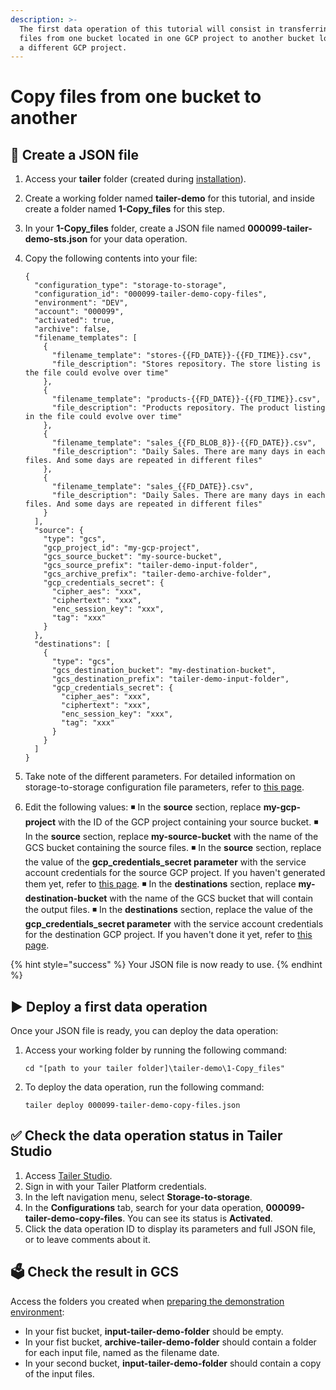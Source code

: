 ```yaml
---
description: >-
  The first data operation of this tutorial will consist in transferring the
  files from one bucket located in one GCP project to another bucket located in
  a different GCP project.
---
```


# Copy files from one bucket to another

## 📄 Create a JSON file

1. Access your **tailer** folder \(created during [installation](../getting-started/install-tailer-sdk.md)\).
2. Create a working folder named **tailer-demo** for this tutorial, and inside create a folder named **1-Copy\_files** for this step.
3. In your **1-Copy\_files** folder, create a JSON file named **000099-tailer-demo-sts.json** for your data operation.
4. Copy the following contents into your file:

   ```text
   {
     "configuration_type": "storage-to-storage",
     "configuration_id": "000099-tailer-demo-copy-files",
     "environment": "DEV",
     "account": "000099",
     "activated": true,
     "archive": false,
     "filename_templates": [
       {
         "filename_template": "stores-{{FD_DATE}}-{{FD_TIME}}.csv",
         "file_description": "Stores repository. The store listing is the file could evolve over time"
       },
       {
         "filename_template": "products-{{FD_DATE}}-{{FD_TIME}}.csv",
         "file_description": "Products repository. The product listing in the file could evolve over time"
       },
       {
         "filename_template": "sales_{{FD_BLOB_8}}-{{FD_DATE}}.csv",
         "file_description": "Daily Sales. There are many days in each files. And some days are repeated in different files"
       },
       {
         "filename_template": "sales_{{FD_DATE}}.csv",
         "file_description": "Daily Sales. There are many days in each files. And some days are repeated in different files"
       }
     ],
     "source": {
       "type": "gcs",
       "gcp_project_id": "my-gcp-project",
       "gcs_source_bucket": "my-source-bucket",
       "gcs_source_prefix": "tailer-demo-input-folder",
       "gcs_archive_prefix": "tailer-demo-archive-folder",
       "gcp_credentials_secret": {
         "cipher_aes": "xxx",
         "ciphertext": "xxx",
         "enc_session_key": "xxx",
         "tag": "xxx"
       }
     },
     "destinations": [
       {
         "type": "gcs",
         "gcs_destination_bucket": "my-destination-bucket",
         "gcs_destination_prefix": "tailer-demo-input-folder",
         "gcp_credentials_secret": {
           "cipher_aes": "xxx",
           "ciphertext": "xxx",
           "enc_session_key": "xxx",
           "tag": "xxx"
         }
       }
     ]
   }
   ```

5. Take note of the different parameters. For detailed information on storage-to-storage configuration file parameters, refer to [this page](https://support.fashiondata.io/knowledge/move-files-with-storage-to-storage).
6. Edit the following values: ◾ In the **source** section, replace **my-gcp-project** with the ID of the GCP project containing your source bucket. ◾ In the **source** section, replace **my-source-bucket** with the name of the GCS bucket containing the source files. ◾ In the **source** section, replace the value of the **gcp\_credentials\_secret parameter** with the service account credentials for the source GCP project. If you haven't generated them yet, refer to [this page](https://support.fashiondata.io/knowledge/generate-credentials). ◾ In the **destinations** section, replace **my-destination-bucket** with the name of the GCS bucket that will contain the output files. ◾ In the **destinations** section, replace the value of the **gcp\_credentials\_secret parameter** with the service account credentials for the destination GCP project. If you haven't done it yet, refer to [this page](https://support.fashiondata.io/knowledge/generate-credentials).

{% hint style="success" %}
Your JSON file is now ready to use.
{% endhint %}

## ▶ Deploy a first data operation

Once your JSON file is ready, you can deploy the data operation:

1. Access your working folder by running the following command:

   ```text
   cd "[path to your tailer folder]\tailer-demo\1-Copy_files"
   ```

2. To deploy the data operation, run the following command:

   ```text
   tailer deploy 000099-tailer-demo-copy-files.json
   ```

## ✅ Check the data operation status in Tailer Studio

1. Access [Tailer Studio](https://jarvis-platform.io/sign-in?redirect=%2F&__hstc=57968821.199e85015347f5cf00c120e5932c4c81.1601276395705.1601309087670.1601364404124.6&__hssc=57968821.3.1601364404124&__hsfp=649433320).
2. Sign in with your Tailer Platform credentials.
3. In the left navigation menu, select **Storage-to-storage**.
4. In the **Configurations** tab, search for your data operation, **000099-tailer-demo-copy-files**. You can see its status is **Activated**.
5. Click the data operation ID to display its parameters and full JSON file, or to leave comments about it.

## 🗳 Check the result in GCS

Access the folders you created when [preparing the demonstration environment](prepare-the-demonstration-environment.md):

* In your fist bucket, **input-tailer-demo-folder** should be empty.
* In your fist bucket, **archive-tailer-demo-folder** should contain a folder for each input file, named as the filename date.
* In your second bucket, **input-tailer-demo-folder** should contain a copy of the input files.

